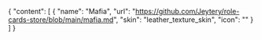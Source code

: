 {
  "content": [
    {
      "name": "Mafia",
      "url": "https://github.com/Jeytery/role-cards-store/blob/main/mafia.md",
      "skin": "leather_texture_skin",
      "icon": "" 
    }
  ]
}
